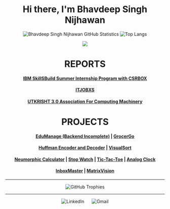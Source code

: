 <div align="center">

# Hi there, I'm Bhavdeep Singh Nijhawan

![Bhavdeep Singh Nijhawan GitHub Statistics](https://github-readme-stats.vercel.app/api?username=BhavdeepSinghNijhawan) ![Top Langs](https://github-readme-stats.vercel.app/api/top-langs/?username=BhavdeepSinghNijhawan&layout=compact)

![](https://komarev.com/ghpvc/?username=BhavdeepSinghNijhawan&label=Profile+Views&color=blue&style=plastic)

<h1>REPORTS</h1>

#### [IBM SkillSBuild Summer Internship Program with CSRBOX](https://github.com/BhavdeepSinghNijhawan/IBM-SkillsBuild-Summer-Internship-Program-with-CSRBOX)

#### [ITJOBXS](https://github.com/BhavdeepSinghNijhawan/ITJOBXS-Internship)

#### [UTKRISHT 3.0 Association For Computing Machinery](https://github.com/BhavdeepSinghNijhawan/UTKRISHT-3.0-Association-for-Computing-Machinery-Internship)

<h1>PROJECTS</h1>

#### [EduManage (Backend Incomplete)](https://edumanagenijhawan.vercel.app/) | [GrocerGo](https://grocery-shopping-website-theta.vercel.app/)

#### [Huffman Encoder and Decoder](https://bhavdeepsinghnijhawan.github.io/Huffman-Encoder-and-Decoder/) | [VisualSort](https://github.com/BhavdeepSinghNijhawan/VisualSort)

#### [Neumorphic Calculator](https://bhavdeepsinghnijhawan.github.io/Neumorphic-Calculator/) | [Stop Watch](https://bhavdeepsinghnijhawan.github.io/Stop-Watch/) | [Tic-Tac-Toe](https://bhavdeepsinghnijhawan.github.io/Tic-Tac-Toe/) | [Analog Clock](https://bhavdeepsinghnijhawan.github.io/Analog-Clock/)

#### [InboxMaster](https://github.com/BhavdeepSinghNijhawan/InboxMaster) | [MatrixVision](https://github.com/BhavdeepSinghNijhawan/MatrixVision)
***
![GitHub Trophies](https://github-profile-trophy.vercel.app/?username=BhavdeepSinghNijhawan&theme=onedark&no-frame=true&row=1&column=7)

</div>

***
<div align="center">
  <!-- LinkedIn Button -->
  <a href="https://www.linkedin.com/in/bhavdeep-singh-nijhawan-739634280" target="_blank" style="text-decoration: none; margin: 0 10px;">
    <img src="https://img.shields.io/badge/LinkedIn-0077B5?style=for-the-badge&logo=linkedin&logoColor=white" alt="LinkedIn" />
  </a>

  <!-- Gmail Button -->
  <a href="mailto:bhavdeepnijhawan22@gmail.com" style="text-decoration: none; margin: 0 10px;">
    <img src="https://img.shields.io/badge/Gmail-D14836?style=for-the-badge&logo=gmail&logoColor=white" alt="Gmail" />
  </a>
</div>
